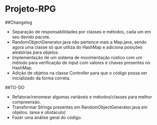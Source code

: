 # Projeto-RPG

##Changelog

- Separação de responsabilidades por classes e métodos, cada um em seu devido pacote.
- RandomObjectGenerator.java não pertence mais a Map.java, sendo agora uma classe só que utiliza do HashMap e adiciona posições aleatórias para objetos.
- Implementação de um sistema de movimentação rústico com um método para verificação de input com valores e chaves presentes no HashMap.
- Adição de objetos na classe Controller para que o código possa ser inicializado da forma correta.

##TO-DO

- Refatorar/renomear algumas variáveis e métodos/classes para melhor compreensão.
- Transformar Strings presentes em RandomObjectGenerator.java em objetos. (area e obstaculo)
- Fazer uma análise geral do código.
